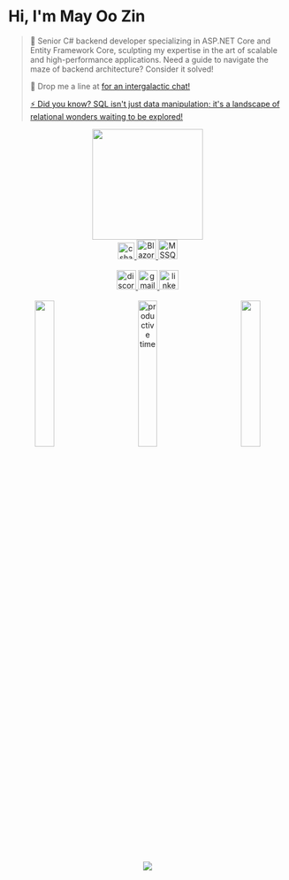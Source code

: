<div align="left">
  <h1>Hi, I'm May Oo Zin</h1>
</div>

<div align="left">
  <blockquote>
    <p>🚀 Senior C# backend developer specializing in ASP.NET Core and Entity Framework Core, sculpting my expertise in the art of scalable and high-performance applications. Need a guide to navigate the maze of backend architecture? Consider it solved!</p>
   <p>📧 Drop me a line at <a href="mailto:mayoozin.developer@gmail.com"mayoozin.developer@gmail.com</a> for an intergalactic chat!</p>
    <p>⚡ Did you know? SQL isn't just data manipulation; it's a landscape of relational wonders waiting to be explored!</p>
  </blockquote>
</div>
<div align="center">
  <img height="200" src="https://i.imgflip.com/65efzo.gif"  />
</div>


<div align="center">
  <img src="https://cdn.jsdelivr.net/gh/devicons/devicon/icons/csharp/csharp-original.svg" height="30" alt="csharp logo" />
  <img src="https://cdn.jsdelivr.net/gh/devicons/devicon/icons/blazor/blazor-original.svg" height="35" alt="Blazor logo" />
  <img src="https://cdn.jsdelivr.net/gh/devicons/devicon/icons/microsoftsqlserver/microsoftsqlserver-plain-wordmark.svg" height="35" alt="MSSQL logo" />
</div>
<br/>

<div align="center">
  <img src="https://img.shields.io/static/v1?message=Discord&logo=discord&label=&color=7289DA&logoColor=white&labelColor=&style=for-the-badge" height="35" alt="discord logo" />
  <img src="https://img.shields.io/static/v1?message=Gmail&logo=gmail&label=&color=D14836&logoColor=white&labelColor=&style=for-the-badge" height="35" alt="gmail logo" />
  <img src="https://img.shields.io/static/v1?message=LinkedIn&logo=linkedin&label=&color=0077B5&logoColor=white&labelColor=&style=for-the-badge" height="35" alt="linkedin logo" />
</div>
<br/>

<div align="center">

  
  <img src="http://github-profile-summary-cards.vercel.app/api/cards/repos-per-language?username=mayoozin&theme=dark" width="26%" align="left" />
  <img src="http://github-profile-summary-cards.vercel.app/api/cards/most-commit-language?username=mayoozin&theme=dark" width="26%" align="right" />
  <img src="https://github-profile-summary-cards.vercel.app/api/cards/productive-time?username=mayoozin&theme=dark" width="26%" align="center" title="productive time" />
</div>

<div align="center">
  <img src="https://github-readme-activity-graph.vercel.app/graph?username=mayoozin&theme=github-compact" />
</div>
